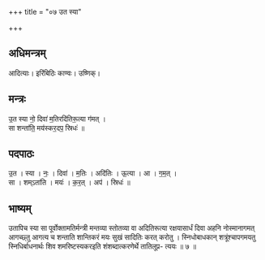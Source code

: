 +++
title = "०७ उत स्या"

+++
## अधिमन्त्रम्
आदित्याः। इरिंबिठिः काण्वः। उष्णिक्।

## मन्त्रः
उ॒त स्या नो॒ दिवा॑ म॒तिरदि॑तिरू॒त्या ग॑मत् ।  
सा शन्ता॑ति॒ मय॑स्कर॒दप॒ स्रिधः॑ ॥

## पदपाठः
उ॒त । स्या । नः॒ । दिवा॑ । म॒तिः । अदि॑तिः । ऊ॒त्या । आ । ग॒म॒त् ।  
सा । शम्ऽता॑ति । मयः॑ । क॒र॒त् । अप॑ । स्रिधः॑ ॥

## भाष्यम्
उतापिच स्या सा पूर्वोक्तामतिर्मन्त्री मन्तव्या स्तोतव्या वा अदितिरूत्या रक्षयासार्धं दिवा अहनि नोस्मानागमत् आगच्छ्तु आगत्य च शन्ताति शान्तिकरं मयः सुखं सादितिः करत् करोतु । स्निधोबाधकान् शत्रूंश्चापगमयतु स्निधिर्बाधनार्थः शिव शमरिष्टस्यकरइति शंशब्दात्करणेर्थे तातिलूप्र- त्ययः ॥ ७ ॥